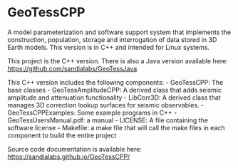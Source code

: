 # GeoTessCPP
A model parameterization and software support system that implements the construction, population, storage and interrogation of data stored in 3D Earth models. This version is in C++ and intended for Linux systems.

This project is the C++ version.  There is also a Java version available here:
https://github.com/sandialabs/GeoTessJava

This C++ version includes the following components:
	- GeoTessCPP: The base classes
	- GeoTessAmplitudeCPP: A derived class that adds seismic amplitude and attenuation functionality
	- LibCorr3D: A derived class that manages 3D correction lookup surfaces for seismic observables.
	- GeoTessCPPExamples: Some example programs in C++
	- GeoTessUsersManual.pdf: a manual
	- LICENSE: A file containing the software license
	- Makefile: a make file that will call the make files in each component to build the entire 
	     project

Source code documentation is available here: https://sandialabs.github.io/GeoTessCPP/
